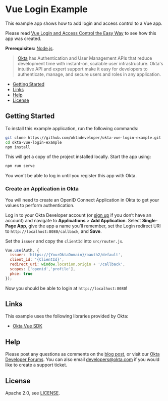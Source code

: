 # Vue Login Example

This example app shows how to add login and access control to a Vue app.

Please read [Vue Login and Access Control the Easy Way](https://developer.okta.com/blog/2020/05/15/vue-login) to see how this app was created.

**Prerequisites:** [Node.js](https://nodejs.org/).

> [Okta](https://developer.okta.com/) has Authentication and User Management APIs that reduce development time with instant-on, scalable user infrastructure. Okta's intuitive API and expert support make it easy for developers to authenticate, manage, and secure users and roles in any application.

* [Getting Started](#getting-started)
* [Links](#links)
* [Help](#help)
* [License](#license)

## Getting Started

To install this example application, run the following commands:

```bash
git clone https://github.com/oktadeveloper/okta-vue-login-example.git
cd okta-vue-login-example
npm install
```

This will get a copy of the project installed locally. Start the app using:

```bash
npm run serve
```

You won't be able to log in until you register this app with Okta.

### Create an Application in Okta

You will need to create an OpenID Connect Application in Okta to get your values to perform authentication.

Log in to your Okta Developer account (or [sign up](https://developer.okta.com/signup/) if you don’t have an account) and navigate to **Applications** > **Add Application**. Select **Single-Page App**, give the app a name you’ll remember, set the Login redirect URI to `http://localhost:8080/callback`, and **Save**.

Set the `issuer` and copy the `clientId` into `src/router.js`.

```javascript
Vue.use(Auth, {
  issuer: 'https://{YourOktaDomain}/oauth2/default',
  client_id: '{ClientId}',
  redirect_uri: window.location.origin + '/callback',
  scopes: ['openid','profile'],
  pkce: true
});
```

Now you should be able to login at `http://localhost:8080`! 

## Links

This example uses the following libraries provided by Okta:

* [Okta Vue SDK](https://github.com/okta/okta-oidc-js/tree/master/packages/okta-vue)

## Help

Please post any questions as comments on the [blog post](https://developer.okta.com/blog/2020/05/15/vue-login), or visit our [Okta Developer Forums](https://devforum.okta.com/). You can also email developers@okta.com if you would like to create a support ticket.

## License

Apache 2.0, see [LICENSE](LICENSE).
